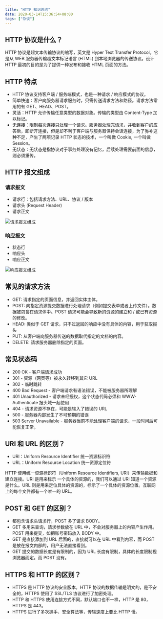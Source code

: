 ```yaml
---
title: "HTTP 知识总结"
date: 2020-03-14T15:36:54+08:00
tags: ["杂谈"]
---
```


## HTTP 协议是什么？

HTTP 协议是超文本传输协议的缩写，英文是 Hyper Text Transfer Protocol。它是从 WEB 服务器传输超文本标记语言 (HTML) 到本地浏览器的传送协议。设计 HTTP 最初的目的是为了提供一种发布和接收 HTML 页面的方法。

## HTTP 特点

- HTTP 协议支持客户端 / 服务端模式，也是一种请求 / 响应模式的协议。
- 简单快速：客户向服务器请求服务时，只需传送请求方法和路径。请求方法常用的有 GET、HEAD、POST。
- 灵活：HTTP 允许传输任意类型的数据对象。传输的类型由 Content-Type 加以标记。
- 无连接：限制每次连接只处理一个请求。服务器处理完请求，并收到客户的应答后，即断开连接，但是却不利于客户端与服务器保持会话连接，为了弥补这种不足，产生了两项记录 HTTP 状态的技术，一个叫做 Cookie, 一个叫做 Session。
- 无状态：无状态是指协议对于事务处理没有记忆，后续处理需要前面的信息，则必须重传。

## HTTP 报文组成

### 请求报文

- 请求行：包括请求方法、URL、协议 / 版本
- 请求头 (Request Header)
- 请求正文

![请求报文组成](/img/http1.jpg)

### 响应报文

- 状态行
- 响应头
- 响应正文

![响应报文组成](/img/http2.jpg)

## 常见的请求方法

- GET: 请求指定的页面信息，并返回实体主体。
- POST: 向指定资源提交数据进行处理请求（例如提交表单或者上传文件）。数据被包含在请求体中。POST 请求可能会导致新的资源的建立和 / 或已有资源的修改。
- HEAD: 类似于 GET 请求，只不过返回的响应中没有具体的内容，用于获取报头
- PUT: 从客户端向服务器传送的数据取代指定的文档的内容。
- DELETE: 请求服务器删除指定的页面。

## 常见状态码

- 200 OK - 客户端请求成功
- 301 - 资源（网页等）被永久转移到其它 URL
- 302 - 临时跳转
- 400 Bad Request - 客户端请求有语法错误，不能被服务器所理解
- 401 Unauthorized - 请求未经授权，这个状态代码必须和 WWW-Authenticate 报头域一起使用
- 404 - 请求资源不存在，可能是输入了错误的 URL
- 500 - 服务器内部发生了不可预期的错误
- 503 Server Unavailable - 服务器当前不能处理客户端的请求，一段时间后可能恢复正常。

## URI 和 URL 的区别？

- URI：Uniform Resource Identifier 统一资源标识符
- URL：Uniform Resource Location 统一资源定位符

HTTP 使用统一资源标识符（Uniform Resource Identifiers, URI）来传输数据和建立连接。URI 是用来标示 一个具体的资源的，我们可以通过 URI 知道一个资源是什么。URL 则是用来定位具体的资源的，标示了一个具体的资源位置。互联网上的每个文件都有一个唯一的 URL。

## POST 和 GET 的区别？

- 都包含请求头请求行，POST 多了请求 BODY。
- GET 多用来查询，请求参数放在 URL 中，不会对服务器上的内容产生作用。POST 用来提交，如把账号密码放入 BODY 中。
- GET 是直接添加到 URL 后面的，直接就可以在 URL 中看到内容，而 POST 是放在报文内部的，用户无法直接看到。
- GET 提交的数据长度是有限制的，因为 URL 长度有限制，具体的长度限制视浏览器而定。而 POST 没有。

## HTTPS 和 HTTP 的区别？

- HTTPS 是 HTTP 协议的安全版本，HTTP 协议的数据传输是明文的，是不安全的，HTTPS 使用了 SSL/TLS 协议进行了加密处理。
- HTTP 和 HTTPS 使用连接方式不同，默认端口也不一样，HTTP 是 80，HTTPS 是 443。
- HTTPS 进行了多次握手、安全算法等，传输速度上要比 HTTP 慢。
